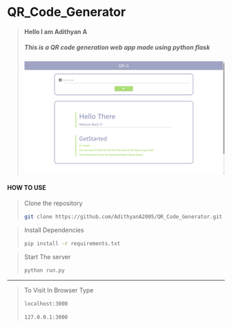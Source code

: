 # QR_Code_Generator

> #### Hello I am Adithyan A
> ##### This is a QR code generation web app made using python flask
> 
> ![Screenshot](https://github.com/AdithyanA2005/QR_Code_Generator/blob/main/github/Screenshot.png)


#### HOW TO USE

> Clone the repository
> ```bash
> git clone https://github.com/AdithyanA2005/QR_Code_Generator.git
> ```

> Install Dependencies
> ```bash
> pip install -r requirements.txt
> ```

> Start The server
> ```bash
> python run.py
> ```

---

>To Visit In Browser Type
>
> ```bash
>localhost:3000
>```
>
> ```bash
> 127.0.0.1:3000
> ```

